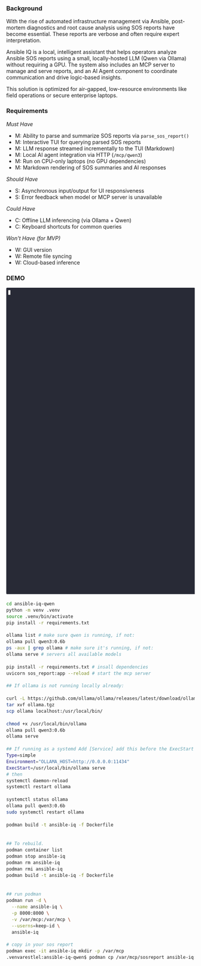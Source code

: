 ### Background

With the rise of automated infrastructure management via Ansible, post-mortem diagnostics and root cause analysis using SOS reports have become essential. These reports are verbose and often require expert interpretation. 

Ansible IQ is a local, intelligent assistant that helps operators analyze Ansible SOS reports using a small, locally-hosted LLM (Qwen via Ollama) without requiring a GPU. The system also includes an MCP server to manage and serve reports, and an AI Agent component to coordinate communication and drive logic-based insights.

This solution is optimized for air-gapped, low-resource environments like field operations or secure enterprise laptops.

### Requirements

*Must Have*
- M: Ability to parse and summarize SOS reports via `parse_sos_report()`
- M: Interactive TUI for querying parsed SOS reports
- M: LLM response streamed incrementally to the TUI (Markdown)
- M: Local AI agent integration via HTTP (`/mcp/qwen3`)
- M: Run on CPU-only laptops (no GPU dependencies)
- M: Markdown rendering of SOS summaries and AI responses

*Should Have*
- S: Asynchronous input/output for UI responsiveness
- S: Error feedback when model or MCP server is unavailable

*Could Have*
- C: Offline LLM inferencing (via Ollama + Qwen)
- C: Keyboard shortcuts for common queries

*Won't Have (for MVP)*
- W: GUI version
- W: Remote file syncing
- W: Cloud-based inference

### DEMO

![Ansible IQ Demo](assets/demo.gif)

```bash
cd ansible-iq-qwen
python -m venv .venv
source .venv/bin/activate
pip install -r requirements.txt

ollama list # make sure qwen is running, if not:
ollama pull qwen3:0.6b
ps -aux | grep ollama # make sure it's running, if not:
ollama serve # servers all available models

pip install -r requirements.txt # insall dependencies
uvicorn sos_report:app --reload # start the mcp server

## If ollama is not running locally already:

curl -L https://github.com/ollama/ollama/releases/latest/download/ollama-linux-amd64.tgz  -o ollama.tgz
tar xvf ollama.tgz
scp ollama localhost:/usr/local/bin/

chmod +x /usr/local/bin/ollama
ollama pull qwen3:0.6b
ollama serve

## If running as a systemd Add [Service] add this before the ExecStart
Type=simple
Environment="OLLAMA_HOST=http://0.0.0.0:11434"
ExecStart=/usr/local/bin/ollama serve
# then 
systemctl daemon-reload
systemctl restart ollama

systemctl status ollama
ollama pull qwen3:0.6b
sudo systemctl restart ollama

podman build -t ansible-iq -f Dockerfile


## To rebuild.
podman container list
podman stop ansible-iq
podman rm ansible-iq
podman rmi ansible-iq
podman build -t ansible-iq -f Dockerfile


## run podman
podman run -d \
  --name ansible-iq \
  -p 8000:8000 \
  -v /var/mcp:/var/mcp \
  --userns=keep-id \
  ansible-iq

# copy in your sos report
podman exec -it ansible-iq mkdir -p /var/mcp
.venvarestlel:ansible-iq-qwen$ podman cp /var/mcp/sosreport ansible-iq:/var/mcp/sosreport
```



